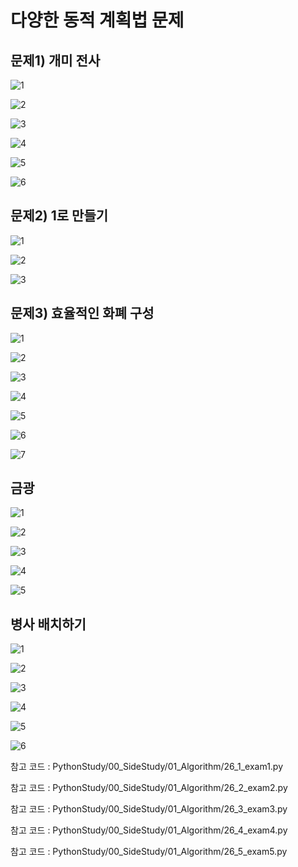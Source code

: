 # 다양한 동적 계획법 문제

## 문제1) 개미 전사

![1](21_exam.assets/1.png)

![2](21_exam.assets/2.png)

![3](21_exam.assets/3.png)

![4](21_exam.assets/4.png)

![5](21_exam.assets/5.png)

![6](21_exam.assets/6.png)



## 문제2) 1로 만들기

![1](21_exam.assets/1-1623594224775.png)

![2](21_exam.assets/2-1623594224776.png)

![3](21_exam.assets/3-1623594224776.png)



## 문제3) 효율적인 화폐 구성

![1](21_exam.assets/1-1623594995659.png)

![2](21_exam.assets/2-1623594995660.png)

![3](21_exam.assets/3-1623594995660.png)

![4](21_exam.assets/4-1623594995660.png)

![5](21_exam.assets/5-1623594995660.png)

![6](21_exam.assets/6-1623594995660.png)

![7](21_exam.assets/7.png)



## 금광

![1](21_exam.assets/1-1623595582737.png)

![2](21_exam.assets/2-1623595582737.png)

![3](21_exam.assets/3-1623595582737.png)

![4](21_exam.assets/4-1623595582737.png)

![5](21_exam.assets/5-1623595582737.png)



## 병사 배치하기

![1](21_exam.assets/1-1623596069281.png)

![2](21_exam.assets/2-1623596069281.png)

![3](21_exam.assets/3-1623596069281.png)

![4](21_exam.assets/4-1623596069281.png)

![5](21_exam.assets/5-1623596069281.png)

![6](21_exam.assets/6-1623596069281.png)



참고 코드 : PythonStudy/00_SideStudy/01_Algorithm/26_1_exam1.py

참고 코드 : PythonStudy/00_SideStudy/01_Algorithm/26_2_exam2.py

참고 코드 : PythonStudy/00_SideStudy/01_Algorithm/26_3_exam3.py

참고 코드 : PythonStudy/00_SideStudy/01_Algorithm/26_4_exam4.py

참고 코드 : PythonStudy/00_SideStudy/01_Algorithm/26_5_exam5.py

